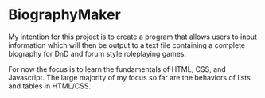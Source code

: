 # BiographyMaker
My intention for this project is to create a program that allows users to input information which will then be output to a text file containing a complete biography for DnD and forum style roleplaying games.

For now the focus is to learn the fundamentals of HTML, CSS, and Javascript. The large majority of my focus so far are the behaviors of lists and tables in HTML/CSS.
